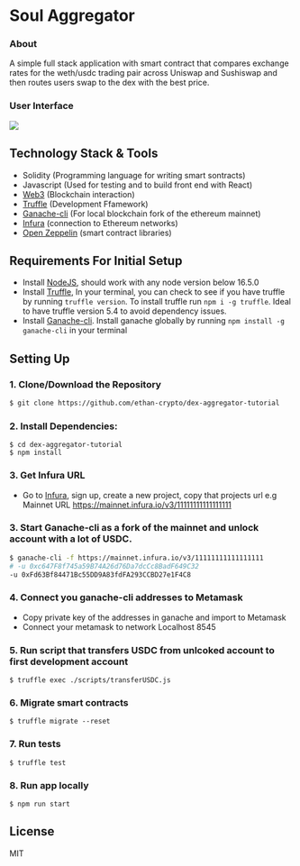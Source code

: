 # Soul Aggregator
### About
A simple full stack application with smart contract that compares exchange rates for the weth/usdc trading pair across Uniswap and Sushiswap and then routes users swap to the dex with the best price.

### User Interface
![](https://github.com/ethan-crypto/dex-aggregator-tutorial/blob/master/Dex-Agg.gif)

## Technology Stack & Tools

- Solidity (Programming language for writing smart sontracts)
- Javascript (Used for testing and to build front end with React)
- [Web3](https://web3js.readthedocs.io/en/v1.5.2/) (Blockchain interaction)
- [Truffle](https://www.trufflesuite.com/docs/truffle/overview) (Development Ffamework)
- [Ganache-cli](https://github.com/trufflesuite/ganachee) (For local blockchain fork of the ethereum mainnet)
- [Infura](https://infura.io/) (connection to Ethereum networks)
- [Open Zeppelin](https://infura.io/) (smart contract libraries)

## Requirements For Initial Setup
- Install [NodeJS](https://nodejs.org/en/), should work with any node version below 16.5.0
- Install [Truffle](https://www.trufflesuite.com/docs/truffle/overview), In your terminal, you can check to see if you have truffle by running `truffle version`. To install truffle run `npm i -g truffle`. Ideal to have truffle version 5.4 to avoid dependency issues.
- Install [Ganache-cli](https://github.com/trufflesuite/ganachee). Install ganache globally by running `npm install -g ganache-cli` in your terminal

## Setting Up
### 1. Clone/Download the Repository
```sh
$ git clone https://github.com/ethan-crypto/dex-aggregator-tutorial
```

### 2. Install Dependencies:
```
$ cd dex-aggregator-tutorial
$ npm install 
```

### 3. Get Infura URL
- Go to [Infura](https://infura.io/), sign up, create a new project, copy that projects url
e.g Mainnet URL https://mainnet.infura.io/v3/11111111111111111

### 3. Start Ganache-cli as a fork of the mainnet and unlock account with a lot of USDC.
```sh
$ ganache-cli -f https://mainnet.infura.io/v3/11111111111111111
# -u 0xc647F8f745a59B74A26d76Da7dcCc8BadF649C32
-u 0xFd63Bf84471Bc55DD9A83fdFA293CCBD27e1F4C8
```

### 4. Connect you ganache-cli addresses to Metamask
- Copy private key of the addresses in ganache and import to Metamask
- Connect your metamask to network Localhost 8545 

### 5. Run script that transfers USDC from unlcoked account to first development account
`$ truffle exec ./scripts/transferUSDC.js`

### 6. Migrate smart contracts
`$ truffle migrate --reset`

### 7. Run tests
`$ truffle test`

### 8. Run app locally 
`$ npm run start`

License
----
MIT
